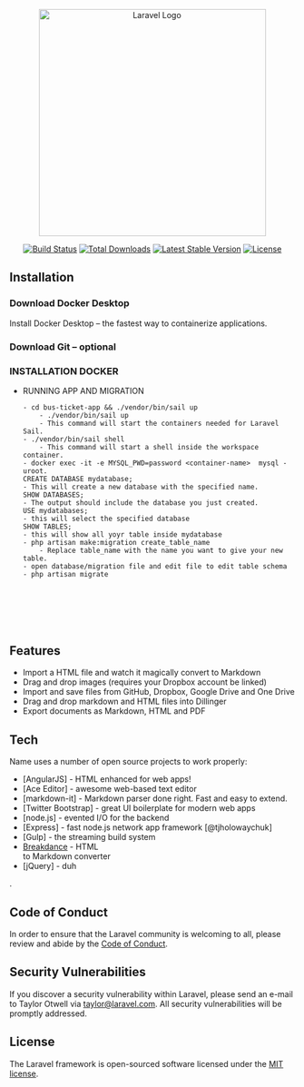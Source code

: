 <p align="center"><a href="https://laravel.com" target="_blank"><img src="https://raw.githubusercontent.com/laravel/art/master/logo-lockup/5%20SVG/2%20CMYK/1%20Full%20Color/laravel-logolockup-cmyk-red.svg" width="400" alt="Laravel Logo"></a></p>

<p align="center">
<a href="https://github.com/laravel/framework/actions"><img src="https://github.com/laravel/framework/workflows/tests/badge.svg" alt="Build Status"></a>
<a href="https://packagist.org/packages/laravel/framework"><img src="https://img.shields.io/packagist/dt/laravel/framework" alt="Total Downloads"></a>
<a href="https://packagist.org/packages/laravel/framework"><img src="https://img.shields.io/packagist/v/laravel/framework" alt="Latest Stable Version"></a>
<a href="https://packagist.org/packages/laravel/framework"><img src="https://img.shields.io/packagist/l/laravel/framework" alt="License"></a>
</p>
<h2 class="code-line" data-line-start=1 data-line-end=2 ><a id="Installation_1"></a>Installation</h2>
<h3 class="code-line" data-line-start=2 data-line-end=3 ><a id="Download_Docker_Desktop_2"></a>Download Docker Desktop</h3>
<p class="has-line-data" data-line-start="3" data-line-end="4">Install Docker Desktop – the fastest way to containerize applications.</p>
<h3 class="code-line" data-line-start=4 data-line-end=5 ><a id="Download_Git__optional_4"></a>Download Git – optional</h3>
<h3 class="code-line" data-line-start=5 data-line-end=6 ><a id="INSTALLATION_DOCKER_5"></a>INSTALLATION DOCKER</h3>

<ul>
<li class="has-line-data" data-line-start="17" data-line-end="28">RUNNING APP AND MIGRATION<pre><code class="has-line-data" data-line-start="19" data-line-end="28" class="language-sh">- <span class="hljs-built_in">cd</span> bus-ticket-app &amp;&amp; ./vendor/bin/sail up
    - ./vendor/bin/sail up
    - This <span class="hljs-built_in">command</span> will start the containers needed <span class="hljs-keyword">for</span> Laravel Sail.
- ./vendor/bin/sail shell
    - This <span class="hljs-built_in">command</span> will start a shell inside the workspace container.
- docker exec -it -e MYSQL_PWD=password &lt;container-name&gt;  mysql -uroot.
CREATE DATABASE mydatabase;
- This will create a new database with the specified name.
SHOW DATABASES;
- The output should include the database you just created.
USE mydatabases;
- this will select the specified database
SHOW TABLES;
- this will show all yoyr table inside mydatabase
- php artisan make:migration create_table_name
    - Replace table_name with the name you want to give your new table.
- open database/migration file and edit file to edit table schema
- php artisan migrate
<pre><code> 
 
</code></pre>

</code></pre>
</li>
</ul>
<h2 class="code-line" data-line-start=28 data-line-end=29 ><a id="Features_28"></a>Features</h2>
<ul>
<li class="has-line-data" data-line-start="30" data-line-end="31">Import a HTML file and watch it magically convert to Markdown</li>
<li class="has-line-data" data-line-start="31" data-line-end="32">Drag and drop images (requires your Dropbox account be linked)</li>
<li class="has-line-data" data-line-start="32" data-line-end="33">Import and save files from GitHub, Dropbox, Google Drive and One Drive</li>
<li class="has-line-data" data-line-start="33" data-line-end="34">Drag and drop markdown and HTML files into Dillinger</li>
<li class="has-line-data" data-line-start="34" data-line-end="36">Export documents as Markdown, HTML and PDF</li>
</ul>
<h2 class="code-line" data-line-start=36 data-line-end=37 ><a id="Tech_36"></a>Tech</h2>
<p class="has-line-data" data-line-start="37" data-line-end="38">Name uses a number of open source projects to work properly:</p>
<ul>
<li class="has-line-data" data-line-start="38" data-line-end="39">[AngularJS] - HTML enhanced for web apps!</li>
<li class="has-line-data" data-line-start="39" data-line-end="40">[Ace Editor] - awesome web-based text editor</li>
<li class="has-line-data" data-line-start="40" data-line-end="41">[markdown-it] - Markdown parser done right. Fast and easy to extend.</li>
<li class="has-line-data" data-line-start="41" data-line-end="42">[Twitter Bootstrap] - great UI boilerplate for modern web apps</li>
<li class="has-line-data" data-line-start="42" data-line-end="43">[node.js] - evented I/O for the backend</li>
<li class="has-line-data" data-line-start="43" data-line-end="44">[Express] - fast node.js network app framework [@tjholowaychuk]</li>
<li class="has-line-data" data-line-start="44" data-line-end="45">[Gulp] - the streaming build system</li>
<li class="has-line-data" data-line-start="45" data-line-end="47"><a href="https://breakdance.github.io/breakdance/">Breakdance</a> - HTML<br>
to Markdown converter</li>
<li class="has-line-data" data-line-start="47" data-line-end="49">[jQuery] - duh</li>
</ul>.

## Code of Conduct

In order to ensure that the Laravel community is welcoming to all, please review and abide by the [Code of Conduct](https://laravel.com/docs/contributions#code-of-conduct).

## Security Vulnerabilities

If you discover a security vulnerability within Laravel, please send an e-mail to Taylor Otwell via [taylor@laravel.com](mailto:taylor@laravel.com). All security vulnerabilities will be promptly addressed.

## License

The Laravel framework is open-sourced software licensed under the [MIT license](https://opensource.org/licenses/MIT).
